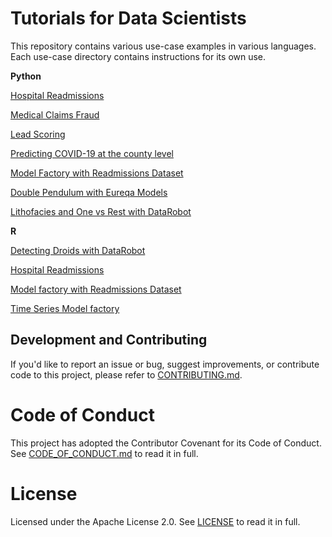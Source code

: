 # Tutorials for Data Scientists

This repository contains various use-case examples in various languages.
Each use-case directory contains instructions for its own use.

**Python**

[Hospital Readmissions](https://github.com/datarobot-community/tutorials-for-data-scientists/tree/master/Classification/Python/predict_hospital_readmissions)

[Medical Claims Fraud](https://github.com/datarobot-community/tutorials-for-data-scientists/tree/master/Classification/Python/predicting_fraud_medical_claims)

[Lead Scoring](https://github.com/datarobot-community/tutorials-for-data-scientists/tree/master/Classification/Python/lead_scoring)

[Predicting COVID-19 at the county level](https://github.com/datarobot-community/tutorials-for-data-scientists/tree/master/Classification/Python/predicting_covid_at_county_level)

[Model Factory with Readmissions Dataset](https://github.com/datarobot-community/tutorials-for-data-scientists/tree/master/Model%20Factories/Python/readmissions_model_factory)

[Double Pendulum with Eureqa Models](https://github.com/datarobot-community/tutorials-for-data-scientists/tree/master/Regression/Python/double_pendulum_with_eureqa/src)

[Lithofacies and One vs Rest with DataRobot](https://github.com/datarobot-community/tutorials-for-data-scientists/tree/master/Multiclass%20Classification/one-vs-rest-with-datarobot)

**R** 

[Detecting Droids with DataRobot](https://github.com/datarobot-community/tutorials-for-data-scientists/tree/master/Classification/R/Detecting%20Droids)

[Hospital Readmissions](https://github.com/datarobot-community/tutorials-for-data-scientists/tree/master/Classification/R/predict_hospital_readmissions)

[Model factory with Readmissions Dataset](https://github.com/datarobot-community/tutorials-for-data-scientists/tree/master/Model%20Factories/R/readmissions_model_factory)

[Time Series Model factory](https://github.com/datarobot-community/tutorials-for-data-scientists/tree/master/Model%20Factories/R/time_series_model_factory)


## Development and Contributing

If you'd like to report an issue or bug, suggest improvements, or contribute code to this project, please refer to [CONTRIBUTING.md](CONTRIBUTING.md).


# Code of Conduct

This project has adopted the Contributor Covenant for its Code of Conduct. 
See [CODE_OF_CONDUCT.md](CODE_OF_CONDUCT.md) to read it in full.

# License

Licensed under the Apache License 2.0. 
See [LICENSE](LICENSE) to read it in full.



